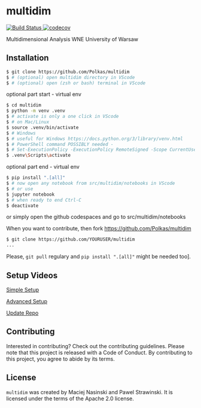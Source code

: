 # multidim

<span>
<a href="https://github.com/polkas/multidim/actions">
<img src="https://github.com/polkas/multidim/workflows/ci/badge.svg" alt="Build Status">
</a>
<a href="https://codecov.io/gh/Polkas/multidim">
<img src="https://codecov.io/gh/Polkas/multidim/branch/main/graph/badge.svg" alt="codecov">
</a>
</span>

Multidimensional Analysis WNE University of Warsaw

## Installation

```bash
$ git clone https://github.com/Polkas/multidim
$ # (optional) open multidim directory in VScode
$ # (optional) open (zsh or bash) terminal in VScode
```

optional part start - virtual env

```bash
$ cd multidim
$ python -m venv .venv
$ # activate is only a one click in VScode
$ # on Mac/Linux
$ source .venv/bin/activate
$ # Windows
$ # useful for Windows https://docs.python.org/3/library/venv.html
$ # PowerShell command POSSIBLY needed - 
$ # Set-ExecutionPolicy -ExecutionPolicy RemoteSigned -Scope CurrentUser
$ .venv\Scripts\activate
```

optional part end - virtual env

```bash
$ pip install ".[all]"
$ # now open any notebook from src/multidim/notebooks in VScode
$ # or use 
$ jupyter notebook
$ # when ready to end Ctrl-C
$ deactivate
```

or simply open the github codespaces and go to src/multidim/notebooks

When you want to contribute, then fork https://github.com/Polkas/multidim

```bash
$ git clone https://github.com/YOURUSER/multidim
...
```

Please, `git pull` regulary and `pip install ".[all]"` might be needed too].

## Setup Videos

[Simple Setup](https://drive.google.com/file/d/1ZMStipXFeXl81CFcJ7k-BXWHsA_K9kZG/view?usp=sharing)

[Advanced Setup](https://drive.google.com/file/d/1jImDrznuluIZ400JRVfpsyBu80xQHMEK/view?usp=sharing)

[Update Repo](https://drive.google.com/file/d/1kMOHSrXUL7fHnefdxOw_t_8vqz5RsRpM/view?usp=sharing)

## Contributing

Interested in contributing? Check out the contributing guidelines. Please note that this project is released with a Code of Conduct. By contributing to this project, you agree to abide by its terms.

## License

`multidim` was created by Maciej Nasinski and Pawel Strawinski. It is licensed under the terms of the Apache 2.0 license.

